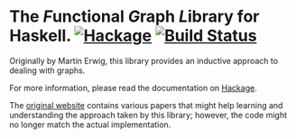 The *F*unctional *G*raph *L*ibrary for Haskell. [![Hackage](https://img.shields.io/hackage/v/fgl.svg)](https://hackage.haskell.org/package/fgl) [![Build Status](https://travis-ci.org/haskell/fgl.svg)](https://travis-ci.org/haskell/fgl)
===============================================

Originally by Martin Erwig, this library provides an inductive approach to dealing with graphs.

For more information, please read the documentation on [Hackage](http://hackage.haskell.org/package/fgl).

The [original website](http://web.engr.oregonstate.edu/~erwig/fgl/haskell) contains various papers that might help learning and understanding the approach taken by this library; however, the code might no longer match the actual implementation.
